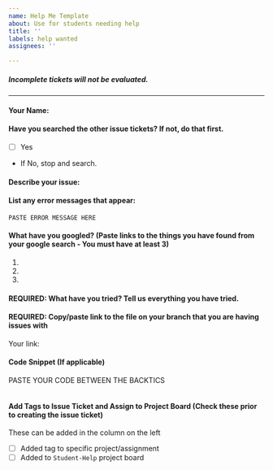 ```yaml
---
name: Help Me Template
about: Use for students needing help
title: ''
labels: help wanted
assignees: ''

---
```


##### _Incomplete tickets will not be evaluated._
---
#### Your Name:

#### Have you searched the other issue tickets? If not, do that first. 
- [ ] Yes
- If No, stop and search.

#### Describe your issue:
>>

#### List any error messages that appear:
```
PASTE ERROR MESSAGE HERE
```

#### What have you googled? (Paste links to the things you have found from your google search - You must have at least 3)
1. 
2. 
3. 

#### REQUIRED: What have you tried? Tell us everything you have tried. 
>>

#### REQUIRED: Copy/paste link to the file on your branch that you are having issues with
Your link: 

#### Code Snippet (If applicable)
PASTE YOUR CODE BETWEEN THE BACKTICS

```

```

#### Add Tags to Issue Ticket and Assign to Project Board (Check these prior to creating the issue ticket)
These can be added in the column on the left
- [ ] Added tag to specific project/assignment
- [ ] Added to `Student-Help` project board

